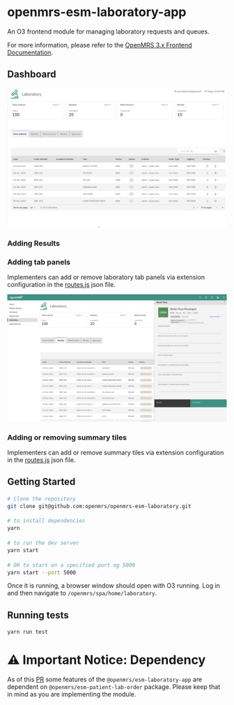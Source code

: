 # openmrs-esm-laboratory-app

An O3 frontend module for managing laboratory requests and queues.

For more information, please refer to the [OpenMRS 3.x Frontend Documentation](https://o3-docs.openmrs.org/).

## Dashboard

<img src="https://raw.githubusercontent.com/openmrs/openmrs-esm-laboratory/main/assets/screenshots/labs_general_dashboard.png" />

### Adding Results

### Adding tab panels

Implementers can add or remove laboratory tab panels via extension configuration in the [routes.js](https://github.com/openmrs/openmrs-esm-laboratory/blob/main/src/routes.json) json file.

<img src="https://raw.githubusercontent.com/openmrs/openmrs-esm-laboratory/main/assets/screenshots/labs_enter_results.png" />

### Adding or removing summary tiles

Implementers can add or remove summary tiles via extension configuration in the [routes.js](https://github.com/openmrs/openmrs-esm-laboratory/blob/main/src/routes.json) json file.

## Getting Started

```sh
# Clone the repository
git clone git@github.com:openmrs/openmrs-esm-laboratory.git

# to install dependencies
yarn

# to run the dev server
yarn start

# OR to start on a specified port eg 5000
yarn start --port 5000
```

Once it is running, a browser window should open with O3 running. Log in and then navigate to `/openmrs/spa/home/laboratory`.

## Running tests

```sh
yarn run test
```

# ⚠️ Important Notice: Dependency
As of this [PR](https://github.com/openmrs/openmrs-esm-laboratory-app/pull/87) some features of the `@openmrs/esm-laboratory-app` are dependent on `@openmrs/esm-patient-lab-order` package. Please keep that in mind as you are implementing the module.
